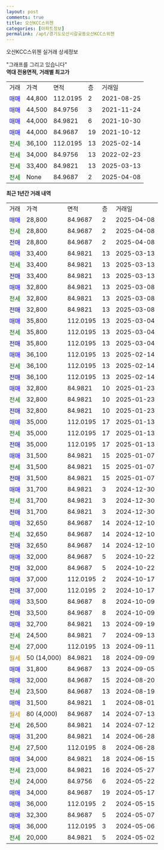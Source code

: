 ```yaml
---
layout: post
comments: true
title: 오산KCC스위첸
categories: [아파트정보]
permalink: /apt/경기도오산시갈곶동오산KCC스위첸
---
```


오산KCC스위첸 실거래 상세정보

<script type="text/javascript">
  google.charts.load('current', {'packages':['line', 'corechart']});
  google.charts.setOnLoadCallback(drawChart);

  function drawChart() {
    var data = new google.visualization.DataTable();
    data.addColumn('date', '거래일');
    data.addColumn('number', "매매");
    data.addColumn('number', "전세");
    data.addColumn('number', "전매");

    data.addRows([[new Date(Date.parse("2025-04-08")), 28800, null, null], [new Date(Date.parse("2025-04-08")), null, 28800, null], [new Date(Date.parse("2025-04-08")), null, null, 28800], [new Date(Date.parse("2025-03-13")), 33400, null, null], [new Date(Date.parse("2025-03-13")), null, 33400, null], [new Date(Date.parse("2025-03-13")), null, null, 33400], [new Date(Date.parse("2025-03-08")), 32800, null, null], [new Date(Date.parse("2025-03-08")), null, 32800, null], [new Date(Date.parse("2025-03-08")), null, null, 32800], [new Date(Date.parse("2025-03-04")), 35800, null, null], [new Date(Date.parse("2025-03-04")), null, 35800, null], [new Date(Date.parse("2025-03-04")), null, null, 35800], [new Date(Date.parse("2025-02-14")), 36100, null, null], [new Date(Date.parse("2025-02-14")), null, 36100, null], [new Date(Date.parse("2025-02-14")), null, null, 36100], [new Date(Date.parse("2025-01-23")), 32800, null, null], [new Date(Date.parse("2025-01-23")), null, 32800, null], [new Date(Date.parse("2025-01-23")), null, null, 32800], [new Date(Date.parse("2025-01-13")), 35000, null, null], [new Date(Date.parse("2025-01-13")), null, 35000, null], [new Date(Date.parse("2025-01-13")), null, null, 35000], [new Date(Date.parse("2025-01-07")), 31500, null, null], [new Date(Date.parse("2025-01-07")), null, 31500, null], [new Date(Date.parse("2025-01-07")), null, null, 31500], [new Date(Date.parse("2024-12-30")), 31700, null, null], [new Date(Date.parse("2024-12-30")), null, 31700, null], [new Date(Date.parse("2024-12-30")), null, null, 31700], [new Date(Date.parse("2024-12-10")), 32650, null, null], [new Date(Date.parse("2024-12-10")), null, 32650, null], [new Date(Date.parse("2024-12-10")), null, null, 32650], [new Date(Date.parse("2024-10-22")), 32000, null, null], [new Date(Date.parse("2024-10-22")), null, null, 32000], [new Date(Date.parse("2024-10-17")), 37000, null, null], [new Date(Date.parse("2024-10-17")), null, null, 37000], [new Date(Date.parse("2024-10-09")), 33500, null, null], [new Date(Date.parse("2024-10-09")), null, null, 33500], [new Date(Date.parse("2024-09-19")), 32700, null, null], [new Date(Date.parse("2024-09-13")), null, 24500, null], [new Date(Date.parse("2024-09-11")), null, 27000, null], [new Date(Date.parse("2024-09-09")), null, null, null], [new Date(Date.parse("2024-09-05")), 31800, null, null], [new Date(Date.parse("2024-08-20")), 32000, null, null], [new Date(Date.parse("2024-08-19")), null, 23500, null], [new Date(Date.parse("2024-08-01")), 31500, null, null], [new Date(Date.parse("2024-07-13")), null, null, null], [new Date(Date.parse("2024-07-12")), null, 26500, null], [new Date(Date.parse("2024-06-28")), 31200, null, null], [new Date(Date.parse("2024-06-28")), null, 27500, null], [new Date(Date.parse("2024-06-15")), 34000, null, null], [new Date(Date.parse("2024-05-27")), null, 23000, null], [new Date(Date.parse("2024-05-22")), null, 24000, null], [new Date(Date.parse("2024-05-17")), 34000, null, null], [new Date(Date.parse("2024-05-15")), 36000, null, null], [new Date(Date.parse("2024-05-07")), 32300, null, null], [new Date(Date.parse("2024-05-06")), 36000, null, null], [new Date(Date.parse("2024-05-02")), null, 20000, null]]);

    var options = {
      hAxis: {
        format: 'yyyy/MM/dd'
      },    
      lineWidth: 0,
      pointsVisible: true,    
      title: '최근 1년간 유형별 실거래가 분포',
      legend: { position: 'bottom' }
    };

    var formatter = new google.visualization.NumberFormat({pattern:'###,###'} );
    formatter.format(data, 1);
    formatter.format(data, 2);
    
    setTimeout(function() {
        var chart = new google.visualization.LineChart(document.getElementById('columnchart_material'));
        chart.draw(data, (options));
        document.getElementById('loading').style.display = 'none';
    }, 200);
  }
</script>


<div id="loading" style="z-index:20; display: block; margin-left: 0px">"그래프를 그리고 있습니다"</div>
<div id="columnchart_material" style="width: 95%; margin-left: 0px; display: block"></div>
<!-- contents start -->
<b>역대 전용면적, 거래별 최고가</b>
<table class="sortable">
    <tr>
      <td>거래</td>
      <td>가격</td>
      <td>면적</td>
      <td>층</td>
      <td>거래일</td>
    </tr>
        <tr>
          <td><a style="color: blue">매매</a></td>
          <td>44,800</td>
          <td>112.0195</td>
          <td>2</td>
          <td>2021-08-25</td>
        </tr>            <tr>
          <td><a style="color: blue">매매</a></td>
          <td>44,500</td>
          <td>84.9756</td>
          <td>3</td>
          <td>2021-11-24</td>
        </tr>            <tr>
          <td><a style="color: blue">매매</a></td>
          <td>44,000</td>
          <td>84.9821</td>
          <td>6</td>
          <td>2021-10-30</td>
        </tr>            <tr>
          <td><a style="color: blue">매매</a></td>
          <td>44,000</td>
          <td>84.9687</td>
          <td>19</td>
          <td>2021-10-12</td>
        </tr>        
        <tr>
              <td><a style="color: darkgreen">전세</a></td>
              <td>36,100</td>
              <td>112.0195</td>
              <td>13</td>
              <td>2025-02-14</td>
            </tr>            <tr>
              <td><a style="color: darkgreen">전세</a></td>
              <td>34,000</td>
              <td>84.9756</td>
              <td>13</td>
              <td>2022-02-23</td>
            </tr>            <tr>
              <td><a style="color: darkgreen">전세</a></td>
              <td>33,400</td>
              <td>84.9821</td>
              <td>13</td>
              <td>2025-03-13</td>
            </tr>            <tr>
              <td><a style="color: darkgreen">전세</a></td>
              <td>None</td>
              <td>84.9687</td>
              <td>2</td>
              <td>2025-04-08</td>
            </tr>        
    
</table>

<b>최근 1년간 거래 내역</b>

<table class="sortable">
    <tr>
      <td>거래</td>
      <td>가격</td>
      <td>면적</td>
      <td>층</td>
      <td>거래일</td>
    </tr>
    <tr>
      <td><a style="color: blue">매매</a></td>
      <td>28,800</td>
      <td>84.9687</td>
      <td>2</td>
      <td>2025-04-08</td>
    </tr>          <tr>
      <td><a style="color: darkgreen">전세</a></td>
      <td>28,800</td>
      <td>84.9687</td>
      <td>2</td>
      <td>2025-04-08</td>
    </tr>          <tr>
      <td><a style="color: darkblue">전매</a></td>
      <td>28,800</td>
      <td>84.9687</td>
      <td>2</td>
      <td>2025-04-08</td>
    </tr>          <tr>
      <td><a style="color: blue">매매</a></td>
      <td>33,400</td>
      <td>84.9821</td>
      <td>13</td>
      <td>2025-03-13</td>
    </tr>          <tr>
      <td><a style="color: darkgreen">전세</a></td>
      <td>33,400</td>
      <td>84.9821</td>
      <td>13</td>
      <td>2025-03-13</td>
    </tr>          <tr>
      <td><a style="color: darkblue">전매</a></td>
      <td>33,400</td>
      <td>84.9821</td>
      <td>13</td>
      <td>2025-03-13</td>
    </tr>          <tr>
      <td><a style="color: blue">매매</a></td>
      <td>32,800</td>
      <td>84.9821</td>
      <td>13</td>
      <td>2025-03-08</td>
    </tr>          <tr>
      <td><a style="color: darkgreen">전세</a></td>
      <td>32,800</td>
      <td>84.9821</td>
      <td>13</td>
      <td>2025-03-08</td>
    </tr>          <tr>
      <td><a style="color: darkblue">전매</a></td>
      <td>32,800</td>
      <td>84.9821</td>
      <td>13</td>
      <td>2025-03-08</td>
    </tr>          <tr>
      <td><a style="color: blue">매매</a></td>
      <td>35,800</td>
      <td>112.0195</td>
      <td>13</td>
      <td>2025-03-04</td>
    </tr>          <tr>
      <td><a style="color: darkgreen">전세</a></td>
      <td>35,800</td>
      <td>112.0195</td>
      <td>13</td>
      <td>2025-03-04</td>
    </tr>          <tr>
      <td><a style="color: darkblue">전매</a></td>
      <td>35,800</td>
      <td>112.0195</td>
      <td>13</td>
      <td>2025-03-04</td>
    </tr>          <tr>
      <td><a style="color: blue">매매</a></td>
      <td>36,100</td>
      <td>112.0195</td>
      <td>13</td>
      <td>2025-02-14</td>
    </tr>          <tr>
      <td><a style="color: darkgreen">전세</a></td>
      <td>36,100</td>
      <td>112.0195</td>
      <td>13</td>
      <td>2025-02-14</td>
    </tr>          <tr>
      <td><a style="color: darkblue">전매</a></td>
      <td>36,100</td>
      <td>112.0195</td>
      <td>13</td>
      <td>2025-02-14</td>
    </tr>          <tr>
      <td><a style="color: blue">매매</a></td>
      <td>32,800</td>
      <td>84.9821</td>
      <td>10</td>
      <td>2025-01-23</td>
    </tr>          <tr>
      <td><a style="color: darkgreen">전세</a></td>
      <td>32,800</td>
      <td>84.9821</td>
      <td>10</td>
      <td>2025-01-23</td>
    </tr>          <tr>
      <td><a style="color: darkblue">전매</a></td>
      <td>32,800</td>
      <td>84.9821</td>
      <td>10</td>
      <td>2025-01-23</td>
    </tr>          <tr>
      <td><a style="color: blue">매매</a></td>
      <td>35,000</td>
      <td>112.0195</td>
      <td>17</td>
      <td>2025-01-13</td>
    </tr>          <tr>
      <td><a style="color: darkgreen">전세</a></td>
      <td>35,000</td>
      <td>112.0195</td>
      <td>17</td>
      <td>2025-01-13</td>
    </tr>          <tr>
      <td><a style="color: darkblue">전매</a></td>
      <td>35,000</td>
      <td>112.0195</td>
      <td>17</td>
      <td>2025-01-13</td>
    </tr>          <tr>
      <td><a style="color: blue">매매</a></td>
      <td>31,500</td>
      <td>84.9821</td>
      <td>15</td>
      <td>2025-01-07</td>
    </tr>          <tr>
      <td><a style="color: darkgreen">전세</a></td>
      <td>31,500</td>
      <td>84.9821</td>
      <td>15</td>
      <td>2025-01-07</td>
    </tr>          <tr>
      <td><a style="color: darkblue">전매</a></td>
      <td>31,500</td>
      <td>84.9821</td>
      <td>15</td>
      <td>2025-01-07</td>
    </tr>          <tr>
      <td><a style="color: blue">매매</a></td>
      <td>31,700</td>
      <td>84.9821</td>
      <td>3</td>
      <td>2024-12-30</td>
    </tr>          <tr>
      <td><a style="color: darkgreen">전세</a></td>
      <td>31,700</td>
      <td>84.9821</td>
      <td>3</td>
      <td>2024-12-30</td>
    </tr>          <tr>
      <td><a style="color: darkblue">전매</a></td>
      <td>31,700</td>
      <td>84.9821</td>
      <td>3</td>
      <td>2024-12-30</td>
    </tr>          <tr>
      <td><a style="color: blue">매매</a></td>
      <td>32,650</td>
      <td>84.9687</td>
      <td>14</td>
      <td>2024-12-10</td>
    </tr>          <tr>
      <td><a style="color: darkgreen">전세</a></td>
      <td>32,650</td>
      <td>84.9687</td>
      <td>14</td>
      <td>2024-12-10</td>
    </tr>          <tr>
      <td><a style="color: darkblue">전매</a></td>
      <td>32,650</td>
      <td>84.9687</td>
      <td>14</td>
      <td>2024-12-10</td>
    </tr>          <tr>
      <td><a style="color: blue">매매</a></td>
      <td>32,000</td>
      <td>84.9687</td>
      <td>5</td>
      <td>2024-10-22</td>
    </tr>          <tr>
      <td><a style="color: darkblue">전매</a></td>
      <td>32,000</td>
      <td>84.9687</td>
      <td>5</td>
      <td>2024-10-22</td>
    </tr>          <tr>
      <td><a style="color: blue">매매</a></td>
      <td>37,000</td>
      <td>112.0195</td>
      <td>2</td>
      <td>2024-10-17</td>
    </tr>          <tr>
      <td><a style="color: darkblue">전매</a></td>
      <td>37,000</td>
      <td>112.0195</td>
      <td>2</td>
      <td>2024-10-17</td>
    </tr>          <tr>
      <td><a style="color: blue">매매</a></td>
      <td>33,500</td>
      <td>84.9687</td>
      <td>8</td>
      <td>2024-10-09</td>
    </tr>          <tr>
      <td><a style="color: darkblue">전매</a></td>
      <td>33,500</td>
      <td>84.9687</td>
      <td>8</td>
      <td>2024-10-09</td>
    </tr>          <tr>
      <td><a style="color: blue">매매</a></td>
      <td>32,700</td>
      <td>84.9821</td>
      <td>13</td>
      <td>2024-09-19</td>
    </tr>          <tr>
      <td><a style="color: darkgreen">전세</a></td>
      <td>24,500</td>
      <td>84.9821</td>
      <td>7</td>
      <td>2024-09-13</td>
    </tr>          <tr>
      <td><a style="color: darkgreen">전세</a></td>
      <td>27,000</td>
      <td>112.0195</td>
      <td>13</td>
      <td>2024-09-11</td>
    </tr>          <tr>
      <td><a style="color: darkgoldenrod">월세</a></td>
      <td>50 (14,000)</td>
      <td>84.9821</td>
      <td>18</td>
      <td>2024-09-09</td>
    </tr>          <tr>
      <td><a style="color: blue">매매</a></td>
      <td>31,800</td>
      <td>84.9687</td>
      <td>13</td>
      <td>2024-09-05</td>
    </tr>          <tr>
      <td><a style="color: blue">매매</a></td>
      <td>32,000</td>
      <td>84.9687</td>
      <td>15</td>
      <td>2024-08-20</td>
    </tr>          <tr>
      <td><a style="color: darkgreen">전세</a></td>
      <td>23,500</td>
      <td>84.9687</td>
      <td>13</td>
      <td>2024-08-19</td>
    </tr>          <tr>
      <td><a style="color: blue">매매</a></td>
      <td>31,500</td>
      <td>84.9821</td>
      <td>1</td>
      <td>2024-08-01</td>
    </tr>          <tr>
      <td><a style="color: darkgoldenrod">월세</a></td>
      <td>80 (4,000)</td>
      <td>84.9687</td>
      <td>14</td>
      <td>2024-07-13</td>
    </tr>          <tr>
      <td><a style="color: darkgreen">전세</a></td>
      <td>26,500</td>
      <td>84.9821</td>
      <td>14</td>
      <td>2024-07-12</td>
    </tr>          <tr>
      <td><a style="color: blue">매매</a></td>
      <td>31,200</td>
      <td>84.9821</td>
      <td>14</td>
      <td>2024-06-28</td>
    </tr>          <tr>
      <td><a style="color: darkgreen">전세</a></td>
      <td>27,500</td>
      <td>112.0195</td>
      <td>8</td>
      <td>2024-06-28</td>
    </tr>          <tr>
      <td><a style="color: blue">매매</a></td>
      <td>34,000</td>
      <td>84.9821</td>
      <td>18</td>
      <td>2024-06-15</td>
    </tr>          <tr>
      <td><a style="color: darkgreen">전세</a></td>
      <td>23,000</td>
      <td>84.9821</td>
      <td>16</td>
      <td>2024-05-27</td>
    </tr>          <tr>
      <td><a style="color: darkgreen">전세</a></td>
      <td>24,000</td>
      <td>84.9756</td>
      <td>6</td>
      <td>2024-05-22</td>
    </tr>          <tr>
      <td><a style="color: blue">매매</a></td>
      <td>34,000</td>
      <td>84.9687</td>
      <td>19</td>
      <td>2024-05-17</td>
    </tr>          <tr>
      <td><a style="color: blue">매매</a></td>
      <td>36,000</td>
      <td>112.0195</td>
      <td>2</td>
      <td>2024-05-15</td>
    </tr>          <tr>
      <td><a style="color: blue">매매</a></td>
      <td>32,300</td>
      <td>84.9687</td>
      <td>5</td>
      <td>2024-05-07</td>
    </tr>          <tr>
      <td><a style="color: blue">매매</a></td>
      <td>36,000</td>
      <td>112.0195</td>
      <td>3</td>
      <td>2024-05-06</td>
    </tr>          <tr>
      <td><a style="color: darkgreen">전세</a></td>
      <td>20,000</td>
      <td>84.9821</td>
      <td>5</td>
      <td>2024-05-02</td>
    </tr>      </table>
<!-- contents end -->    

